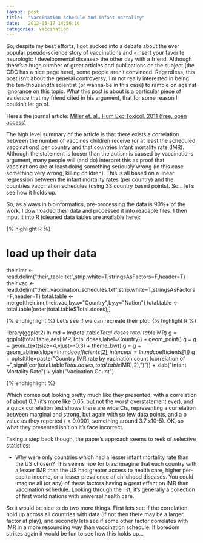 ```yaml
---
layout: post
title:  "Vaccination schedule and infant mortality"
date:   2012-05-17 14:56:10
categories: vaccination
---
```

So, despite my best efforts, I got sucked into a debate about the ever popular pseudo-science story of vaccinations and <insert your favorite neurologic / developmental disease> the other day with a friend.   Although there’s a huge number of great articles and publications on the subject (the CDC has a nice page here), some people aren’t convinced.  Regardless, this post isn’t about the general controversy; I’m not really interested in being the ten-thousandth scientist (or wanna-be in this case) to ramble on against ignorance on this topic.  What this post is about is a particular piece of evidence that my friend cited in his argument, that for some reason I couldn’t let go of.

Here’s the journal article: [Miller et. al., Hum Exp Toxicol. 2011 (free, open access)](http://www.ncbi.nlm.nih.gov/pmc/articles/PMC3170075/)

The high level summary of the article is that there exists a correlation between the number of vaccines children receive (or at least the scheduled vaccinations) per country and that countries infant mortality rate (IMR).  Although the statement is looser than the autism is caused by vaccinations argument, many people will (and do) interpret this as proof that vaccinations are at least doing something seriously wrong (in this case something very wrong, killing children).  This is all based on a linear regression between the infant mortality rates (per country) and the countries vaccination schedules (using 33 country based points).  So… let’s see how it holds up.


So, as always in bioinformatics, pre-processing the data is 90%+ of the work, I downloaded their data and processed it into readable files.  I then input it into R (cleaned data tables are available here):

{% highlight R %}

# load up their data
their.imr <- read.delim("their_table.txt",strip.white=T,stringsAsFactors=F,header=T)
their.vac <- read.delim("their_vaccination_schedules.txt",strip.white=T,stringsAsFactors=F,header=T)
total.table <- merge(their.imr,their.vac,by.x="Country",by.y="Nation")
total.table <- total.table[order(total.table$Total.doses),]

{% endhighlight %}
Let’s see if we can recreate their plot:
{% highlight R %}

library(ggplot2)
ln.md = lm(total.table$Total.doses~total.table$IMR) 
g = ggplot(total.table,aes(IMR,Total.doses,label=Country)) + geom_point() 
g = g + geom_text(size=4,vjust=-0.3) + theme_bw() 
g = g + geom_abline(slope=ln.md$coefficients[2],intercept=ln.md$coefficients[1]) 
g + opts(title=paste("Country IMR rate by vacination count (correlation of ~",signif(cor(total.table$Total.doses,total.table$IMR),2),")")) + xlab("Infant Mortality Rate") + ylab("Vacination Count")

{% endhighlight %}

Which comes out looking pretty much like they presented, with a correlation of about 0.7 (it’s more like 0.65, but not the worst overstatement ever), and a quick correlation test shows there are wide CIs, representing a correlation between marginal and strong, but again with so few data points, and a p value as they reported ( < 0.0001, something around 3.7 x10-5). OK, so what they presented isn’t on it’s face incorrect.


Taking a step back though, the paper’s approach seems to reek of selective statistics:

- Why were only countries which had a lesser infant mortality rate than the US chosen?  This seems ripe for bias: imagine that each country with a lesser IMR than the US had greater access to health care, higher per-capita income, or a lesser prevalence of childhood diseases.  You could imagine all (or any) of these factors having a great effect on IMR than vaccination schedule.  Looking through the list, it’s generally a collection of first world nations with universal health care.

So it would be nice to do two more things.  First lets see if the correlation hold up across all countries with data (if not then there may be a larger factor at play), and secondly lets see if some other factor correlates with IMR in a more resounding way than vaccination schedule.  If boredom strikes again it would be fun to see how this holds up…

